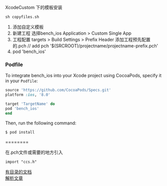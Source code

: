 XcodeCustom 下的模板安装
```
sh copyfiles.sh 
```

1. 添加自定义模板
2. 新建工程 选择bench_ios Application > Custom Single App
3. 工程配置 targets > Build Settings > Prefix Header 添加工程预先配置的.pch
// add pch '$(SRCROOT)/projectname/projectname-prefix.pch'
4. pod 'bench_ios'


### Podfile

To integrate bench_ios into your Xcode project using CocoaPods, specify it in your `Podfile`:

```ruby
source 'https://github.com/CocoaPods/Specs.git'
platform :ios, '8.0'

target 'TargetName' do
pod 'bench_ios'
end
```

Then, run the following command:

```bash
$ pod install
```
========  

在.pch文件或需要的地方引入

```
import "ccs.h"
```
[有目录的文档](https://gwh111.github.io/2019/10/11/bench-ios/)  
[解析文章](https://blog.csdn.net/gwh111/article/details/100700830)   
